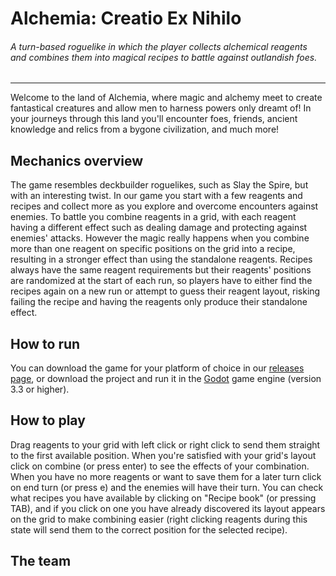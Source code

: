 # Alchemia: Creatio Ex Nihilo

###### A turn-based roguelike in which the player collects alchemical reagents and combines them into magical recipes to battle against outlandish foes.
<hr>

Welcome to the land of Alchemia, where magic and alchemy meet to create fantastical creatures and allow men to harness powers only dreamt of! In your journeys through this land you'll encounter foes, friends, ancient knowledge and relics from a bygone civilization, and much more!

## Mechanics overview

The game resembles deckbuilder roguelikes, such as Slay the Spire, but with an interesting twist. In our game you start with a few reagents and recipes and collect more as you explore and overcome encounters against enemies. To battle you combine reagents in a grid, with each reagent having a different effect such as dealing damage and protecting against enemies' attacks. However the magic really happens when you combine more than one reagent on specific positions on the grid into a recipe, resulting in a stronger effect than using the standalone reagents. Recipes always have the same reagent requirements but their reagents' positions are randomized at the start of each run, so players have to either find the recipes again on a new run or attempt to guess their reagent layout, risking failing the recipe and having the reagents only produce their standalone effect.

## How to run

You can download the game for your platform of choice in our [releases page](https://github.com/Space-Paca/alchemy-game/releases), or download the project and run it in the [Godot](https://godotengine.org/download) game engine (version 3.3 or higher).

## How to play

Drag reagents to your grid with left click or right click to send them straight to the first available position. When you're satisfied with your grid's layout click on combine (or press enter) to see the effects of your combination. When you have no more reagents or want to save them for a later turn click on end turn (or press e) and the enemies will have their turn. You can check what recipes you have available by clicking on "Recipe book" (or pressing TAB), and if you click on one you have already discovered its layout appears on the grid to make combining easier (right clicking reagents during this state will send them to the correct position for the selected recipe).

## The team

